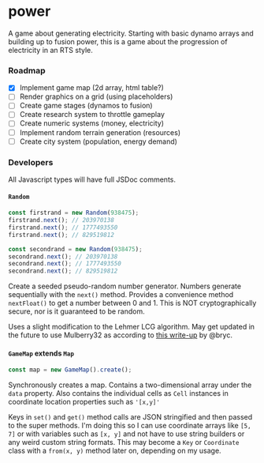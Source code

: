 # power

A game about generating electricity. Starting with basic dynamo arrays and building up to fusion power, this is a game about the progression of electricity in an RTS style.

### Roadmap
- [x] Implement game map (2d array, html table?)
- [ ] Render graphics on a grid (using placeholders)
- [ ] Create game stages (dynamos to fusion)
- [ ] Create research system to throttle gameplay
- [ ] Create numeric systems (money, electricity)
- [ ] Implement random terrain generation (resources)
- [ ] Create city system (population, energy demand)

### Developers

All Javascript types will have full JSDoc comments.

#### `Random`
```js
const firstrand = new Random(938475);
firstrand.next(); // 203970138
firstrand.next(); // 1777493550
firstrand.next(); // 829519812

const secondrand = new Random(938475);
secondrand.next(); // 203970138
secondrand.next(); // 1777493550
secondrand.next(); // 829519812
```
Create a seeded pseudo-random number generator. Numbers generate sequentially with the `next()` method. Provides a convenience method `nextFloat()` to get a number between 0 and 1. This is NOT cryptographically secure, nor is it guaranteed to be random.

Uses a slight modification to the Lehmer LCG algorithm. May get updated in the future to use Mulberry32 as according to [this write-up](https://github.com/bryc/code/blob/master/jshash/PRNGs.md) by @bryc.

#### `GameMap` extends `Map`
```js
const map = new GameMap().create();
```
Synchronously creates a map. Contains a two-dimensional array under the `data` property. Also contains the individual cells as `Cell` instances in coordinate location properties such as `'[x,y]'`

Keys in `set()` and `get()` method calls are JSON stringified and then passed to the super methods. I'm doing this so I can use coordinate arrays like `[5, 7]` or with variables such as `[x, y]` and not have to use string builders or any weird custom string formats. This may become a `Key` or `Coordinate` class with a `from(x, y)` method later on, depending on my usage.